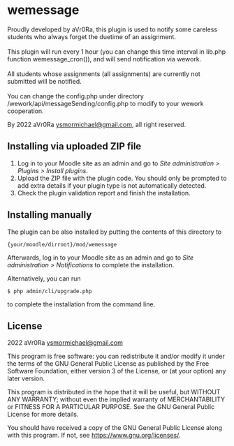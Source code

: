 # wemessage #

Proudly developed by aVr0Ra, this plugin is used to notify some careless students who always forget the duetime of an assignment.<br /> <br />
This plugin will run every 1 hour (you can change this time interval in lib.php function wemessage_cron()), and will send notification via wework.<br />  <br />
All students whose assignments (all assignments) are currently not submitted will be notified.
<br /> <br />
You can change the config.php under directory /wework/api/messageSending/config.php to modify to your wework cooperation.

By 2022 aVr0Ra <ysmormichael@gmail.com>, all right reserved.

## Installing via uploaded ZIP file ##

1. Log in to your Moodle site as an admin and go to _Site administration >
   Plugins > Install plugins_.
2. Upload the ZIP file with the plugin code. You should only be prompted to add
   extra details if your plugin type is not automatically detected.
3. Check the plugin validation report and finish the installation.

## Installing manually ##

The plugin can be also installed by putting the contents of this directory to

    {your/moodle/dirroot}/mod/wemessage

Afterwards, log in to your Moodle site as an admin and go to _Site administration >
Notifications_ to complete the installation.

Alternatively, you can run

    $ php admin/cli/upgrade.php

to complete the installation from the command line.

## License ##

2022 aVr0Ra <ysmormichael@gmail.com>

This program is free software: you can redistribute it and/or modify it under
the terms of the GNU General Public License as published by the Free Software
Foundation, either version 3 of the License, or (at your option) any later
version.

This program is distributed in the hope that it will be useful, but WITHOUT ANY
WARRANTY; without even the implied warranty of MERCHANTABILITY or FITNESS FOR A
PARTICULAR PURPOSE.  See the GNU General Public License for more details.

You should have received a copy of the GNU General Public License along with
this program.  If not, see <https://www.gnu.org/licenses/>.
